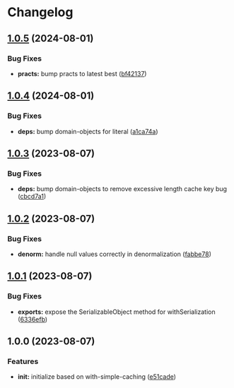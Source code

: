 # Changelog

## [1.0.5](https://github.com/ehmpathy/with-cache-normalization/compare/v1.0.4...v1.0.5) (2024-08-01)


### Bug Fixes

* **practs:** bump practs to latest best ([bf42137](https://github.com/ehmpathy/with-cache-normalization/commit/bf42137dec3eca8e4c3898395cbde926d7a5d066))

## [1.0.4](https://github.com/ehmpathy/with-cache-normalization/compare/v1.0.3...v1.0.4) (2024-08-01)


### Bug Fixes

* **deps:** bump domain-objects for literal ([a1ca74a](https://github.com/ehmpathy/with-cache-normalization/commit/a1ca74adebdcb9aa8938bb15d314c6baea20208f))

## [1.0.3](https://github.com/ehmpathy/with-cache-normalization/compare/v1.0.2...v1.0.3) (2023-08-07)


### Bug Fixes

* **deps:** bump domain-objects to remove excessive length cache key bug ([cbcd7a1](https://github.com/ehmpathy/with-cache-normalization/commit/cbcd7a1f62b9b463291f13439d484b3e015565d8))

## [1.0.2](https://github.com/ehmpathy/with-cache-normalization/compare/v1.0.1...v1.0.2) (2023-08-07)


### Bug Fixes

* **denorm:** handle null values correctly in denormalization ([fabbe78](https://github.com/ehmpathy/with-cache-normalization/commit/fabbe7873c59cf0d18f7651a5b6e78c9bc6947ea))

## [1.0.1](https://github.com/ehmpathy/with-cache-normalization/compare/v1.0.0...v1.0.1) (2023-08-07)


### Bug Fixes

* **exports:** expose the SerializableObject method for withSerialization ([6336efb](https://github.com/ehmpathy/with-cache-normalization/commit/6336efb1a19a2ba2ab6e912f6a682b56c28571de))

## 1.0.0 (2023-08-07)


### Features

* **init:** initialize based on with-simple-caching ([e51cade](https://github.com/ehmpathy/with-cache-normalization/commit/e51cade99cba87de4b0859c95d246be1baa615cd))
